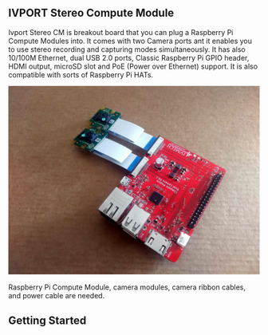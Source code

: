 IVPORT Stereo Compute Module
---

Ivport Stereo CM is breakout board that you can plug a Raspberry Pi Compute Modules into. It comes with two Camera ports ant it enables you to use stereo recording and capturing modes simultaneously. It has also 10/100M Ethernet, dual USB 2.0 ports, Classic Raspberry Pi GPIO header, HDMI output, microSD slot and PoE (Power over Ethernet) support. It is also compatible with sorts of Raspberry Pi HATs.

![alt ivport stereo cm](https://raw.githubusercontent.com/ivmech/ivport-stereo-cm/master/images/ivport_scm_03.jpg)

Raspberry Pi Compute Module, camera modules, camera ribbon cables, and power cable are needed.

Getting Started
---
